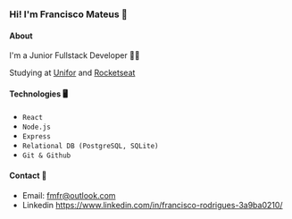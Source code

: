 ### Hi! I'm Francisco Mateus 👋

#### About
I'm a Junior Fullstack Developer 🧑‍💻

Studying at [Unifor](https://www.unifor.br/) and [Rocketseat](https://www.rocketseat.com.br/)

#### Technologies 🖥
- `React`
- `Node.js`
- `Express`
- `Relational DB (PostgreSQL, SQLite)`
- `Git & Github`


#### Contact 📩
- Email: fmfr@outlook.com
- Linkedin https://www.linkedin.com/in/francisco-rodrigues-3a9ba0210/
